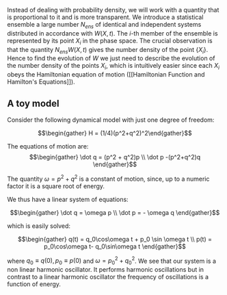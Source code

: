 Instead of dealing with probability density, we will work with a quantity that is proportional to it and is more transparent. We introduce a statistical ensemble a large number $N_{ens}$ of identical and independent systems distributed in accordance with $W(X,t)$. The $i$-th member of the ensemble is represented by its point $X_i$ in the phase space. The crucial observation is that the quantity $N_{ens}W(X,t)$ gives the number density of the point $\{X_i\}$. Hence to find the evolution of $W$ we just need to describe the evolution of the number density of the points $X_i$, which is intuitively easier since each $X_i$ obeys the Hamiltonian equation of motion ([[Hamiltonian Function and Hamilton's Equations]]).

## A toy model

Consider the following dynamical model with just one degree of freedom: 

$$\begin{gather} H = (1/4)(p^2+q^2)^2\end{gather}$$

The equations of motion are: 
$$\begin{gather} \dot q = (p^2 + q^2)p \\ \dot p -(p^2+q^2)q \end{gather}$$

The quantity $\omega = p^2 + q^2$ is a constant of motion, since, up to a numeric factor it is a square root of energy.

We thus have a linear system of equations:

$$\begin{gather} \dot q = \omega p \\ \dot p = - \omega q \end{gather}$$

which is easily solved:

$$\begin{gather} q(t) = q_0\cos\omega t + p_0 \sin \omega t \\ p(t) = p_0\cos\omega t- q_0\sin\omega t \end{gather}$$

where $q_0\equiv q(0), p_0 \equiv p(0)$ and $\omega = p_0^2 + q_0^2$. We see that our system is a non linear harmonic oscillator. It performs harmonic oscillations but in contrast to a linear harmonic oscillator the frequency of oscillations is a function of energy. 